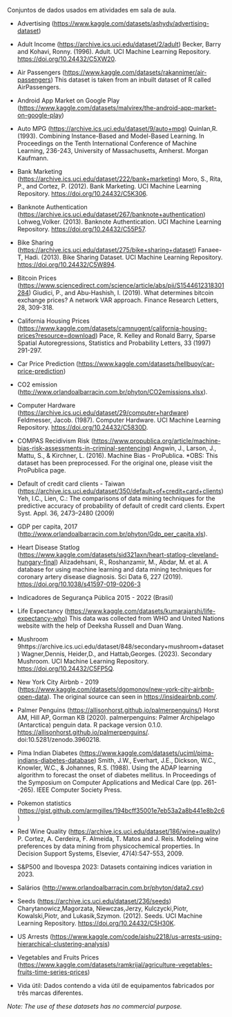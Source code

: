 Conjuntos de dados usados em atividades em sala de aula.

- Advertising (https://www.kaggle.com/datasets/ashydv/advertising-dataset)

- Adult Income (https://archive.ics.uci.edu/dataset/2/adult)
Becker, Barry and Kohavi, Ronny. (1996). Adult. UCI Machine Learning Repository. https://doi.org/10.24432/C5XW20.

- Air Passengers (https://www.kaggle.com/datasets/rakannimer/air-passengers)
This dataset is taken from an inbuilt dataset of R called AirPassengers.

- Android App Market on Google Play (https://www.kaggle.com/datasets/malvirex/the-android-app-market-on-google-play)

- Auto MPG (https://archive.ics.uci.edu/dataset/9/auto+mpg)
Quinlan,R. (1993). Combining Instance-Based and Model-Based Learning. In Proceedings on the Tenth International Conference of Machine Learning, 236-243, University of Massachusetts, Amherst. Morgan Kaufmann.

- Bank Marketing (https://archive.ics.uci.edu/dataset/222/bank+marketing)
Moro, S., Rita, P., and Cortez, P. (2012). Bank Marketing. UCI Machine Learning Repository. https://doi.org/10.24432/C5K306.

- Banknote Authentication (https://archive.ics.uci.edu/dataset/267/banknote+authentication)
Lohweg,Volker. (2013). Banknote Authentication. UCI Machine Learning Repository. https://doi.org/10.24432/C55P57.

- Bike Sharing (https://archive.ics.uci.edu/dataset/275/bike+sharing+dataset)
Fanaee-T, Hadi. (2013). Bike Sharing Dataset. UCI Machine Learning Repository. https://doi.org/10.24432/C5W894.

- Bitcoin Prices (https://www.sciencedirect.com/science/article/abs/pii/S1544612318301284)
Giudici, P., and Abu-Hashish, I. (2019). What determines bitcoin exchange prices? A network VAR approach. Finance Research Letters, 28, 309-318.

- California Housing Prices (https://www.kaggle.com/datasets/camnugent/california-housing-prices?resource=download)
Pace, R. Kelley and Ronald Barry, Sparse Spatial Autoregressions, Statistics and Probability Letters, 33 (1997) 291-297.

- Car Price Prediction (https://www.kaggle.com/datasets/hellbuoy/car-price-prediction)

- CO2 emission (http://www.orlandoalbarracin.com.br/phyton/CO2emissions.xlsx).

- Computer Hardware (https://archive.ics.uci.edu/dataset/29/computer+hardware)
Feldmesser, Jacob. (1987). Computer Hardware. UCI Machine Learning Repository. https://doi.org/10.24432/C5830D.

- COMPAS Recidivism Risk (https://www.propublica.org/article/machine-bias-risk-assessments-in-criminal-sentencing)
Angwin, J., Larson, J., Mattu, S., & Kirchner, L. (2016). Machine Bias - ProPublica.
*OBS: This dataset has been preprocessed. For the original one, please visit the ProPublica page.

- Default of credit card clients - Taiwan (https://archive.ics.uci.edu/dataset/350/default+of+credit+card+clients)
Yeh, I.C., Lien, C.: The comparisons of data mining techniques for the predictive accuracy of probability of default of credit card clients. Expert Syst. Appl. 36, 2473–2480 (2009)

- GDP per capita, 2017 (http://www.orlandoalbarracin.com.br/phyton/Gdp_per_capita.xls).

- Heart Disease Statlog (https://www.kaggle.com/datasets/sid321axn/heart-statlog-cleveland-hungary-final)
Alizadehsani, R., Roshanzamir, M., Abdar, M. et al. A database for using machine learning and data mining techniques for coronary artery disease diagnosis. Sci Data 6, 227 (2019). https://doi.org/10.1038/s41597-019-0206-3

- Indicadores de Segurança Pública 2015 - 2022 (Brasil)

- Life Expectancy (https://www.kaggle.com/datasets/kumarajarshi/life-expectancy-who)
This data was collected from WHO and United Nations website with the help of Deeksha Russell and Duan Wang.

- Mushroom 9https://archive.ics.uci.edu/dataset/848/secondary+mushroom+dataset)
Wagner,Dennis, Heider,D., and Hattab,Georges. (2023). Secondary Mushroom. UCI Machine Learning Repository. https://doi.org/10.24432/C5FP5Q.

- New York City Airbnb - 2019 (https://www.kaggle.com/datasets/dgomonov/new-york-city-airbnb-open-data).
The original source can seen in https://insideairbnb.com/.

- Palmer Penguins (https://allisonhorst.github.io/palmerpenguins/)
Horst AM, Hill AP, Gorman KB (2020). palmerpenguins: Palmer Archipelago (Antarctica) penguin data. R package version 0.1.0. https://allisonhorst.github.io/palmerpenguins/. doi:10.5281/zenodo.3960218.

- Pima Indian Diabetes (https://www.kaggle.com/datasets/uciml/pima-indians-diabetes-database)
Smith, J.W., Everhart, J.E., Dickson, W.C., Knowler, W.C., & Johannes, R.S. (1988). Using the ADAP learning algorithm to forecast the onset of diabetes mellitus. In Proceedings of the Symposium on Computer Applications and Medical Care (pp. 261--265). IEEE Computer Society Press.

- Pokemon statistics (https://gist.github.com/armgilles/194bcff35001e7eb53a2a8b441e8b2c6)

- Red Wine Quality (https://archive.ics.uci.edu/dataset/186/wine+quality)
P. Cortez, A. Cerdeira, F. Almeida, T. Matos and J. Reis. Modeling wine preferences by data mining from physicochemical properties. In Decision Support Systems, Elsevier, 47(4):547-553, 2009.

- S&P500 and Ibovespa 2023: Datasets containing indices variation in 2023.

- Salários (http://www.orlandoalbarracin.com.br/phyton/data2.csv)

- Seeds (https://archive.ics.uci.edu/dataset/236/seeds)
Charytanowicz,Magorzata, Niewczas,Jerzy, Kulczycki,Piotr, Kowalski,Piotr, and Lukasik,Szymon. (2012). Seeds. UCI Machine Learning Repository. https://doi.org/10.24432/C5H30K.

- US Arrests (https://www.kaggle.com/code/aishu2218/us-arrests-using-hierarchical-clustering-analysis)

- Vegetables and Fruits Prices (https://www.kaggle.com/datasets/ramkrijal/agriculture-vegetables-fruits-time-series-prices)

- Vida útil: Dados contendo a vida útil de equipamentos fabricados por três marcas diferentes.






*Note: The use of these datasets has no commercial purpose.*
